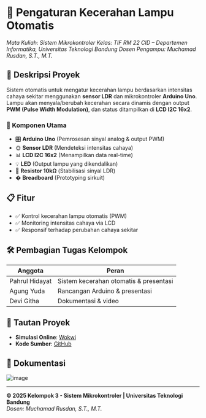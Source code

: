 # 🚀 Pengaturan Kecerahan Lampu Otomatis  
*Mata Kuliah: Sistem Mikrokontroler*
*Kelas: TIF RM 22 CID – Departemen Informatika, Universitas Teknologi Bandung*
*Dosen Pengampu: Muchamad Rusdan, S.T., M.T.*

## 📝 Deskripsi Proyek  
Sistem otomatis untuk mengatur kecerahan lampu berdasarkan intensitas cahaya sekitar menggunakan **sensor LDR** dan mikrokontroler **Arduino Uno**. Lampu akan menyala/berubah kecerahan secara dinamis dengan output **PWM (Pulse Width Modulation)**, dan status ditampilkan di **LCD I2C 16x2**.  

### 🔧 Komponen Utama  
- 🎛 **Arduino Uno** (Pemrosesan sinyal analog & output PWM)  
- 🌞 **Sensor LDR** (Mendeteksi intensitas cahaya)  
- 📊 **LCD I2C 16x2** (Menampilkan data real-time)  
- 💡 **LED** (Output lampu yang dikendalikan)  
- 🔌 **Resistor 10kΩ** (Stabilisasi sinyal LDR)  
- � **Breadboard** (Prototyping sirkuit)  

## 📋 Fitur  
- ✅ Kontrol kecerahan lampu otomatis (PWM)  
- ✅ Monitoring intensitas cahaya via LCD  
- ✅ Responsif terhadap perubahan cahaya sekitar  

## 🛠️ Pembagian Tugas Kelompok  
| Anggota           | Peran                               |  
|-------------------|-------------------------------------|  
| Pahrul Hidayat    | Sistem kecerahan otomatis & presentasi |  
| Agung Yuda        | Rancangan Arduino & presentasi      |  
| Devi Githa        | Dokumentasi & video                 |  

## 🔗 Tautan Proyek  
- **Simulasi Online**: [Wokwi](https://wokwi.com/projects/429004339649088513)  
- **Kode Sumber**: [GitHub](https://github.com/PriosMilky/kelompokTiga_sistemKecerahanOtomatis)  

## 📸 Dokumentasi  
![image](https://github.com/user-attachments/assets/a0bda507-9341-49f4-8167-636015c6c94c)




---  
**© 2025 Kelompok 3 - Sistem Mikrokontroler | Universitas Teknologi Bandung**  
*Dosen: Muchamad Rusdan, S.T., M.T.*
